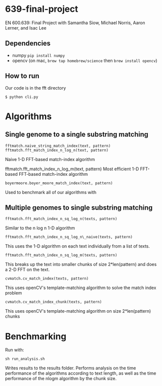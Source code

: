 # 639-final-project
EN 600.639: Final Project with Samantha Siow, Michael Norris, Aaron Lerner, and Isac Lee

Dependencies
------------
* numpy `pip install numpy`
* opencv (on mac, `brew tap homebrew/science` then `brew install opencv`)

How to run
----------

Our code is in the fft directory

    $ python cli.py

# Algorithms 
## Single genome to a single substring matching

    fftmatch.naive_string_match_index(text, pattern)
    fftmatch.fft_match_index_n_log_n(text, pattern)
Naive 1-D FFT-based match-index algorithm

  fftmatch.fft_match_index_n_log_m(text, pattern)
Most efficient 1-D FFT-based FFT-based match-index algorithm

    boyermoore.boyer_moore_match_index(text, pattern)
Used to benchmark all of our algorithms with

## Multiple genomes to single substring matching

    fftmatch.fft_match_index_n_sq_log_n(texts, pattern)
Similar to the n log n 1-D algorithm

    fftmatch.fft_match_index_n_sq_log_n\_naive(texts, pattern)
This uses the 1-D algorithm on each text individually from a list of texts.

    fftmatch.fft_match_index_n_sq_log_m(texts, pattern)

This breaks up the text into smaller chunks of size 2\*len(pattern) and does a
2-D FFT on the text.

    cvmatch.cv_match_index(texts, pattern)

This uses openCV's template-matching algorithm to solve the match index problem

    cvmatch.cv_match_index_chunk(texts, pattern)
This uses openCV's template-matching algorithm on size 2\*len(pattern) chunks

# Benchmarking
Run with:

    sh run_analysis.sh

Writes results to the results folder. 
Performs analysis on the time performance
of the algorithms according to text length, as well as the time performance of
the nlogm algorithm by the chunk size.
